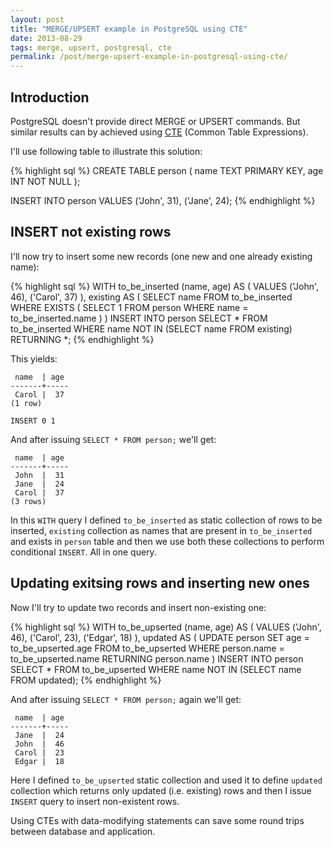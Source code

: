 ```yaml
---
layout: post
title: "MERGE/UPSERT example in PostgreSQL using CTE"
date: 2013-08-29
tags: merge, upsert, postgresql, cte
permalink: /post/merge-upsert-example-in-postgresql-using-cte/
---
```

## Introduction

PostgreSQL doesn't provide direct MERGE or UPSERT commands. But similar results can by achieved using [CTE](http://www.postgresql.org/docs/9.2/interactive/queries-with.html) (Common Table Expressions).

I'll use following table to illustrate this solution:

{% highlight sql %}
CREATE TABLE person (
    name TEXT PRIMARY KEY,
    age INT NOT NULL
);

INSERT INTO person VALUES
    ('John', 31),
    ('Jane', 24);
{% endhighlight %}

## INSERT not existing rows

I'll now try to insert some new records (one new and one already existing name):

{% highlight sql %}
WITH
    to_be_inserted (name, age) AS (
        VALUES
            ('John', 46),
            ('Carol', 37)
    ),
    existing AS (
        SELECT
            name
        FROM
            to_be_inserted
        WHERE
            EXISTS (
                SELECT 1 FROM person
                WHERE name = to_be_inserted.name
            )
    )
INSERT INTO person
    SELECT * FROM to_be_inserted
    WHERE name NOT IN (SELECT name FROM existing)
    RETURNING *;
{% endhighlight %}

This yields:

     name  | age 
    -------+-----
     Carol |  37
    (1 row)

    INSERT 0 1

And after issuing `SELECT * FROM person;` we'll get:

     name  | age 
    -------+-----
     John  |  31
     Jane  |  24
     Carol |  37
    (3 rows)

In this `WITH` query I defined `to_be_inserted` as static collection of rows to be inserted, `existing` collection as names that are present in `to_be_inserted` and exists in `person` table and then we use both these collections to perform conditional `INSERT`. All in one query.

## Updating exitsing rows and inserting new ones

Now I'll try to update two records and insert non-existing one:

{% highlight sql %}
WITH
    to_be_upserted (name, age) AS (
        VALUES
            ('John', 46),
            ('Carol', 23),
            ('Edgar', 18)
    ),
    updated AS (
        UPDATE
            person
        SET
            age = to_be_upserted.age
        FROM
            to_be_upserted
        WHERE
            person.name = to_be_upserted.name
        RETURNING person.name
    )
INSERT INTO person
    SELECT * FROM to_be_upserted
    WHERE name NOT IN (SELECT name FROM updated);
{% endhighlight %}

And after issuing `SELECT * FROM person;` again we'll get:

     name  | age 
    -------+-----
     Jane  |  24
     John  |  46
     Carol |  23
     Edgar |  18

Here I defined `to_be_upserted` static collection and used it to define `updated` collection which returns only updated (i.e. existing) rows and then I issue `INSERT` query to insert non-existent rows.

Using CTEs with data-modifying statements can save some round trips between database and application.
